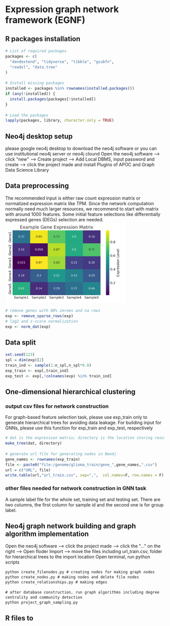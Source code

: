 # Expression graph network framework (EGNF)

## R packages installation
``` r
# List of required packages
packages <- c(
  "dendextend", "tidyverse", "tibble", "gsubfn", 
  "readxl", "data.tree"
)

# Install missing packages
installed <- packages %in% rownames(installed.packages())
if (any(!installed)) {
  install.packages(packages[!installed])
}

# Load the packages
lapply(packages, library, character.only = TRUE)
```

## Neo4j desktop setup
please google neo4j desktop to download the neo4j software or you can use institutional neo4j server or neo4j clound
Open the neo4j software --> click "new" --> Create project --> Add Local DBMS, input password and create --> click the project made and install Plugins of APOC and Graph Data Science Library


## Data preprocessing
The recommended input is either raw count expression matrix or normalized expression matrix like TPM. Since the network computation normally need much larger resources, we recommend to start with matrix with around 1000 features. Some initial feature selections like differentially expressed genes (DEGs) selection are needed.
<img src="https://github.com/yliu38/EGNF/blob/main/images/example_expression_matrix.png" width="380">

``` r
# remove genes with 80% zeroes and na rows
exp <- remove_sparse_rows(exp)
# log2 and z-score normalization
exp <- norm_dat(exp)
```

## Data split

``` r
set.seed(123)
spl = dim(exp)[2]
train_ind <- sample(1:n_spl,n_spl*0.8)
exp_train <- exp[,train_ind]
exp_test <- exp[,!colnames(exp) %in% train_ind]
```

## One-dimensional hierarchical clustering
### output csv files for network construction
For graph-based feature selection task, please use exp_train only to generate hierarchical trees for avoiding data leakage.
For building input for GNNs, please use this function for exp_train and exp_test, respectively

``` r
# dat is the expression matrix; directory is the location storing results, example can be "../train_gene_"
make_tree(dat, directory)

# generate url file for generating nodes in Neo4j
gene_names <- rownames(exp_train)
file <- paste0("file:/genome/glioma_train/gene_",gene_names,".csv")
url = c("URL", file)
write.table(url,"url_train.csv", sep=",",  col.names=F, row.names = F)
```

### other files needed for network construction in GNN task
A sample label file for the whole set, training set and testing set. There are two columns, the first column for sample id and the second one is for group label.

## Neo4j graph network building and graph algorithm implementation
Open the neo4j software --> click the project made --> click the "..." on the right --> Open floder Import --> move the files including url_train.csv, folder for hierarchical trees to the import location
Open terminal, run python scripts
```
python create_filenodes.py # creating nodes for making graph nodes
python create_nodes.py # making nodes and delete file nodes
python create_relationships.py # making edges

# after database construction, run graph algorithms including degree centrality and community detection
python project_graph_sampling.py
```

## R files to 
